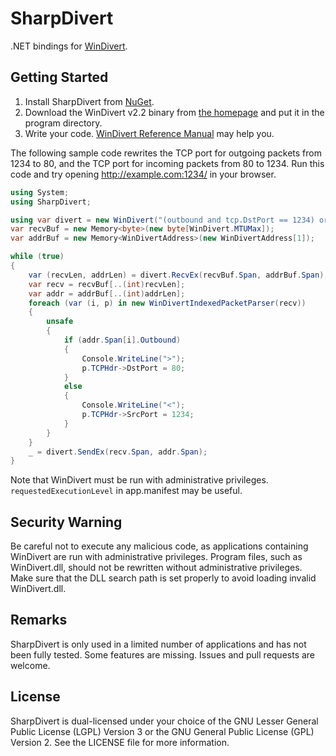 # SharpDivert
.NET bindings for [WinDivert](https://reqrypt.org/windivert.html).

## Getting Started
1. Install SharpDivert from [NuGet](https://www.nuget.org/packages/SharpDivert/).
2. Download the WinDivert v2.2 binary from [the homepage](https://reqrypt.org/windivert.html) and put it in the program directory.
3. Write your code. [WinDivert Reference Manual](https://reqrypt.org/windivert-doc.html) may help you.

The following sample code rewrites the TCP port for outgoing packets from 1234 to 80, and the TCP port for incoming packets from 80 to 1234. Run this code and try opening http://example.com:1234/ in your browser.
```cs
using System;
using SharpDivert;

using var divert = new WinDivert("(outbound and tcp.DstPort == 1234) or (inbound and tcp.SrcPort == 80)", WinDivert.Layer.Network, 0, 0);
var recvBuf = new Memory<byte>(new byte[WinDivert.MTUMax]);
var addrBuf = new Memory<WinDivertAddress>(new WinDivertAddress[1]);

while (true)
{
    var (recvLen, addrLen) = divert.RecvEx(recvBuf.Span, addrBuf.Span);
    var recv = recvBuf[..(int)recvLen];
    var addr = addrBuf[..(int)addrLen];
    foreach (var (i, p) in new WinDivertIndexedPacketParser(recv))
    {
        unsafe
        {
            if (addr.Span[i].Outbound)
            {
                Console.WriteLine(">");
                p.TCPHdr->DstPort = 80;
            }
            else
            {
                Console.WriteLine("<");
                p.TCPHdr->SrcPort = 1234;
            }
        }
    }
    _ = divert.SendEx(recv.Span, addr.Span);
}
```

Note that WinDivert must be run with administrative privileges. `requestedExecutionLevel` in app.manifest may be useful.

## Security Warning
Be careful not to execute any malicious code, as applications containing WinDivert are run with administrative privileges. Program files, such as WinDivert.dll, should not be rewritten without administrative privileges. Make sure that the DLL search path is set properly to avoid loading invalid WinDivert.dll.

## Remarks
SharpDivert is only used in a limited number of applications and has not been fully tested. Some features are missing. Issues and pull requests are welcome.

## License
SharpDivert is dual-licensed under your choice of the GNU Lesser General Public License (LGPL) Version 3 or the GNU General Public License (GPL) Version 2. See the LICENSE file for more information.

